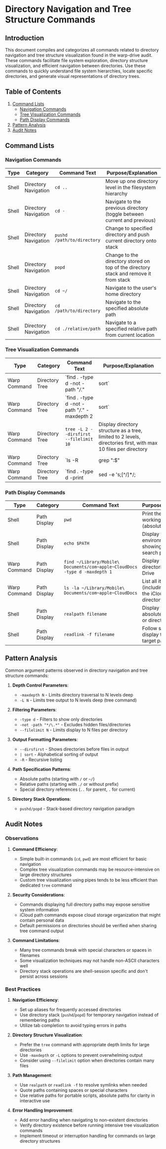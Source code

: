 # Directory Navigation and Tree Structure Commands

## Introduction

This document compiles and categorizes all commands related to directory navigation and tree structure visualization found in the warp-drive audit. These commands facilitate file system exploration, directory structure visualization, and efficient navigation between directories. Use these commands to quickly understand file system hierarchies, locate specific directories, and generate visual representations of directory trees.

## Table of Contents

1. [Command Lists](#command-lists)
   - [Navigation Commands](#navigation-commands)
   - [Tree Visualization Commands](#tree-visualization-commands)
   - [Path Display Commands](#path-display-commands)
2. [Pattern Analysis](#pattern-analysis)
3. [Audit Notes](#audit-notes)

## Command Lists

### Navigation Commands

| Type | Category | Command Text | Purpose/Explanation |
|------|----------|--------------|---------------------|
| Shell | Directory Navigation | `cd ..` | Move up one directory level in the filesystem hierarchy |
| Shell | Directory Navigation | `cd -` | Navigate to the previous directory (toggle between current and previous) |
| Shell | Directory Navigation | `pushd /path/to/directory` | Change to specified directory and push current directory onto stack |
| Shell | Directory Navigation | `popd` | Change to the directory stored on top of the directory stack and remove it from stack |
| Shell | Directory Navigation | `cd ~/` | Navigate to the user's home directory |
| Shell | Directory Navigation | `cd /path/to/directory` | Navigate to the specified absolute path |
| Shell | Directory Navigation | `cd ./relative/path` | Navigate to a specified relative path from current location |

### Tree Visualization Commands

| Type | Category | Command Text | Purpose/Explanation |
|------|----------|--------------|---------------------|
| Warp Command | Directory Tree | `find . -type d -not -path "*/\.*" | sort` | List all directories (excluding hidden) and sort them alphabetically |
| Warp Command | Directory Tree | `find . -type d -not -path "*/\.*" -maxdepth 2 | sort` | List directories up to 2 levels deep (excluding hidden) sorted alphabetically |
| Warp Command | Directory Tree | `tree -L 2 --dirsfirst --filelimit 10` | Display directory structure as a tree, limited to 2 levels, directories first, with max 10 files per directory |
| Warp Command | Directory Tree | `ls -R | grep ":$" | sed -e 's/://' -e 's/[^-][^\/]*\//--/g' -e 's/^/   /' -e 's/-/|/'` | Create a tree-like output of directories using basic shell commands |
| Warp Command | Directory Tree | `find . -type d -print | sed -e 's;[^/]*/;|____;g;s;____|; |;g'` | Generate a visual tree representation of directories using find and sed |

### Path Display Commands

| Type | Category | Command Text | Purpose/Explanation |
|------|----------|--------------|---------------------|
| Shell | Path Display | `pwd` | Print the current working directory (absolute path) |
| Shell | Path Display | `echo $PATH` | Display the PATH environment variable showing executable search paths |
| Warp Command | Path Display | `find ~/Library/Mobile\ Documents/com~apple~CloudDocs -type d -maxdepth 1` | Display top-level directories in iCloud Drive |
| Warp Command | Path Display | `ls -la ~/Library/Mobile\ Documents/com~apple~CloudDocs` | List all items (including hidden) in the iCloud Drive root directory |
| Shell | Path Display | `realpath filename` | Display the resolved absolute path of a file or directory |
| Shell | Path Display | `readlink -f filename` | Follow symlinks and display the absolute target path |

## Pattern Analysis

Common argument patterns observed in directory navigation and tree structure commands:

1. **Depth Control Parameters**:
   - `-maxdepth N` - Limits directory traversal to N levels deep
   - `-L N` - Limits tree output to N levels deep (tree command)
   
2. **Filtering Parameters**:
   - `-type d` - Filters to show only directories
   - `-not -path "*/\.*"` - Excludes hidden files/directories
   - `--filelimit N` - Limits display to N files per directory

3. **Output Formatting Parameters**:
   - `--dirsfirst` - Shows directories before files in output
   - `| sort` - Alphabetical sorting of output
   - `-R` - Recursive listing

4. **Path Specification Patterns**:
   - Absolute paths (starting with `/` or `~/`)
   - Relative paths (starting with `./` or without prefix)
   - Special directory references (`..` for parent, `.` for current)

5. **Directory Stack Operations**:
   - `pushd/popd` - Stack-based directory navigation paradigm

## Audit Notes

### Observations

1. **Command Efficiency**:
   - Simple built-in commands (`cd`, `pwd`) are most efficient for basic navigation
   - Complex tree visualization commands may be resource-intensive on large directory structures
   - Custom tree visualization using pipes tends to be less efficient than dedicated `tree` command

2. **Security Considerations**:
   - Commands displaying full directory paths may expose sensitive system information
   - iCloud path commands expose cloud storage organization that might contain personal data
   - Default permissions on directories should be verified when sharing tree command output

3. **Command Limitations**:
   - Many tree commands break with special characters or spaces in filenames
   - Some visualization techniques may not handle non-ASCII characters well
   - Directory stack operations are shell-session specific and don't persist across sessions

### Best Practices

1. **Navigation Efficiency**:
   - Set up aliases for frequently accessed directories
   - Use directory stack (`pushd`/`popd`) for temporary navigation instead of remembering paths
   - Utilize tab completion to avoid typing errors in paths

2. **Directory Structure Visualization**:
   - Prefer the `tree` command with appropriate depth limits for large directories
   - Use `-maxdepth` or `-L` options to prevent overwhelming output
   - Consider using `--filelimit` option when directories contain many files

3. **Path Management**:
   - Use `realpath` or `readlink -f` to resolve symlinks when needed
   - Quote paths containing spaces or special characters
   - Use relative paths for portable scripts, absolute paths for clarity in interactive use

4. **Error Handling Improvement**:
   - Add error handling when navigating to non-existent directories
   - Verify directory existence before running intensive tree visualization commands
   - Implement timeout or interruption handling for commands on large directory structures

